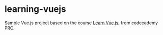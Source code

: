 # learning-vuejs

Sample Vue.js project based on the course [Learn Vue.js](https://www.codecademy.com/learn/learn-vue-js), from codecademy PRO.